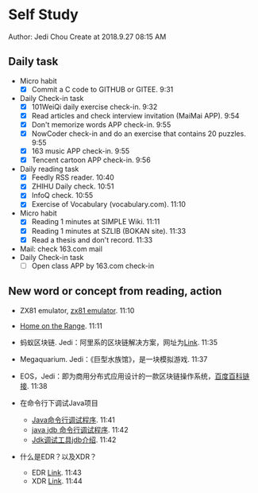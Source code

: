 # Self Study

Author: Jedi Chou
Create at 2018.9.27 08:15 AM

## Daily task

* Micro habit
  -[x] Commit a C code to GITHUB or GITEE. 9:31
  
* Daily Check-in task
  -[x] 101WeiQi daily exercise check-in. 9:32
  -[x] Read articles and check interview invitation (MaiMai APP). 9:54
  -[x] Don't memorize words APP check-in. 9:55
  -[x] NowCoder check-in and do an exercise that contains 20 puzzles. 9:55
  -[x] 163 music APP check-in. 9:55
  -[x] Tencent cartoon APP check-in. 9:56
  
* Daily reading task
  -[x] Feedly RSS reader. 10:40
  -[x] ZHIHU Daily check. 10:51  
  -[x] InfoQ check. 10:55
  -[x] Exercise of Vocabulary (vocabulary.com). 11:10
  
* Micro habit
  -[x] Reading 1 minutes at SIMPLE Wiki. 11:11
  -[x] Reading 1 minutes at SZLIB (BOKAN site). 11:33
  -[x] Read a thesis and don't record. 11:33
  
* Mail: check 163.com mail
* Daily Check-in task  
    -[ ] Open class APP by 163.com check-in

## New word or concept from reading, action

* ZX81 emulator, [zx81 emulator](http://www.zx81.nl/). 11:10
* [Home on the Range](https://simple.wikipedia.org/wiki/Home_on_the_Range). 11:11
* 蚂蚁区块链. Jedi：阿里系的区块链解决方案，网址为[Link](http://blockchain.alipay.com/). 11:35
* Megaquarium. Jedi：《巨型水族馆》，是一块模拟游戏. 11:37
* EOS，Jedi：即为商用分布式应用设计的一款区块链操作系统，[百度百科链接](https://baike.baidu.com/item/EOS/20441174?fr=aladdin). 11:38

* 在命令行下调试Java项目
  - [Java命令行调试程序](https://blog.csdn.net/future234/article/details/80856038). 11:41
  - [java jdb 命令行调试程序](https://blog.csdn.net/arkblue/article/details/39718947). 11:42
  - [Jdk调试工具jdb介绍](https://www.jianshu.com/p/c11ad97d5bec). 11:42
  
* 什么是EDR？以及XDR？
  - EDR [Link](https://baike.baidu.com/item/%E8%93%9D%E7%89%99EDR/1973848?fr=aladdin&fromid=10437186&fromtitle=EDR). 11:43
  - XDR [Link](https://baike.baidu.com/item/XDR/8796904?fr=aladdin). 11:44
